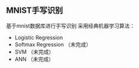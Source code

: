 ## MNIST手写识别
基于mnist数据库进行手写识别
采用经典机器学习算法：
- Logistic Regression
- Softmax Regression （未完成）
- SVM （未完成）
- ANN （未完成）
